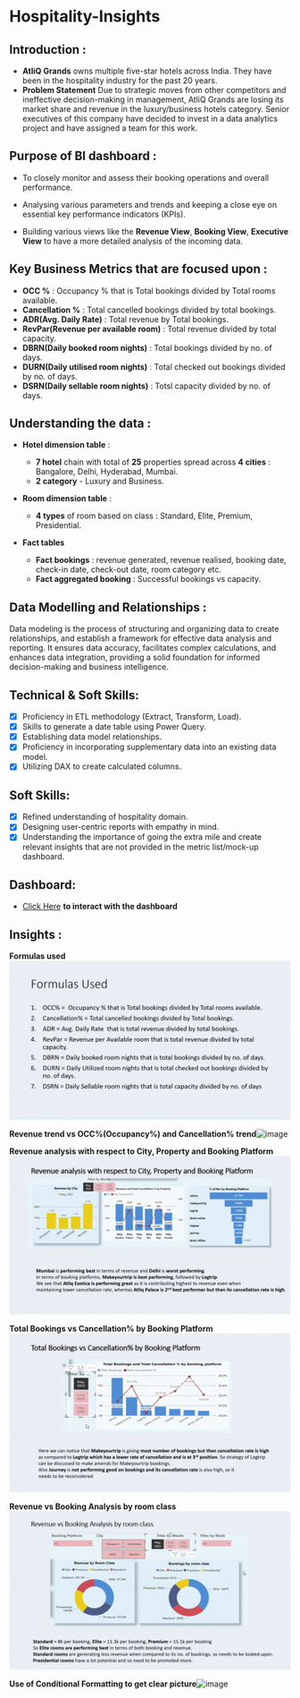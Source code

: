 # Hospitality-Insights # 
## Introduction :


- **AtliQ Grands** owns multiple five-star hotels across India. They have been in the hospitality industry for the past 20 years.
-  **Problem Statement**  Due to strategic moves from other competitors and ineffective decision-making in management, AtliQ Grands are losing its market share and revenue in the luxury/business hotels category. Senior executives of this company have decided to invest in a data analytics project and have assigned a team for this work.
  ## Purpose of BI dashboard :
 - To closely monitor and assess their booking operations and overall performance.

 - Analysing various parameters and trends and keeping a close eye on essential key performance indicators (KPIs).

 - Building various views like the **Revenue View**, **Booking View**, **Executive View** to have a more detailed analysis of the incoming data.

## Key Business Metrics that are focused upon :

- **OCC %** : Occupancy % that is Total bookings divided by Total rooms available.
- **Cancellation %** : Total cancelled bookings divided by total bookings.
- **ADR(Avg. Daily Rate)** : Total revenue by Total bookings.
- **RevPar(Revenue per available room)** : Total revenue divided by total capacity.
- **DBRN(Daily booked room nights)** : Total bookings divided by no. of days.
- **DURN(Daily utilised room nights)** : Total checked out bookings divided by no. of days.
- **DSRN(Daily sellable room nights)** : Totsl capacity divided by no. of days.

## Understanding the data :
- **Hotel dimension table** :
    - **7 hotel** chain with total of **25** properties spread across **4 cities** : Bangalore, Delhi, Hyderabad, Mumbai.
    - **2 category** - Luxury and Business.
    
- **Room dimension table** :
    - **4 types** of room based on class : Standard, Elite, Premium, Presidential.

- **Fact tables**
    - **Fact bookings** : revenue generated, revenue realised, booking date, check-in date, check-out date, room category etc.
    - **Fact aggregated booking** : Successful bookings vs capacity.

## Data Modelling and Relationships :
Data modeling is the process of structuring and organizing data to create relationships, and establish a framework for effective data analysis and reporting. It ensures data accuracy, facilitates complex calculations, and enhances data integration, providing a solid foundation for informed decision-making and business intelligence.

## Technical & Soft Skills:
- [x]	Proficiency in ETL methodology (Extract, Transform, Load).
- [x]	Skills to generate a date table using Power Query.
- [x]	Establishing data model relationships.
- [x]	Proficiency in incorporating supplementary data into an existing data model.
- [x]	Utilizing DAX to create calculated columns.

## Soft Skills:
- [x]	Refined understanding of hospitality domain.
- [x]	Designing user-centric reports with empathy in mind.
- [x]	Understanding the importance of going the extra mile and create relevant insights that are not provided in the metric list/mock-up dashboard.

## Dashboard:

- [Click Here](https://app.powerbi.com/view?r=eyJrIjoiZjZjZDg4ZTctNTlhNy00MTNmLTg2YTktODRiMzNkYjRhMzBkIiwidCI6ImM2ZTU0OWIzLTVmNDUtNDAzMi1hYWU5LWQ0MjQ0ZGM1YjJjNCJ9&pageName=ReportSectiondbe459b692c788674386) **to interact with the dashboard**

## Insights :

**Formulas used**![image](https://github.com/APsachan/Hospitality-Insights/blob/main/Supporting%20Files/formula.gif)

**Revenue trend vs OCC%(Occupancy%) and Cancellation% trend**![image](https://github.com/APsachan/Hospitality-Insights/blob/main/Supporting%20Files/revenue%20vs%20occ%20.gif)


**Revenue analysis with respect to City, Property and Booking Platform**![image](https://github.com/APsachan/Hospitality-Insights/blob/main/Supporting%20Files/revenue%20vs%20city.gif)


**Total Bookings vs Cancellation% by Booking Platform**![image](https://github.com/APsachan/Hospitality-Insights/blob/main/Supporting%20Files/total%20booking%20vs%20cancelllation%20.gif)


**Revenue vs Booking Analysis by room class**![image](https://github.com/APsachan/Hospitality-Insights/blob/main/Supporting%20Files/revenue%20vs%20boking.gif)


**Use of Conditional Formatting to get clear picture**![image](https://github.com/APsachan/Hospitality-Insights/blob/main/Supporting%20Files/conditional%20formatting.gif)



